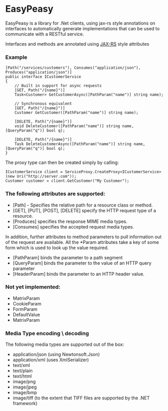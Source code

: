 EasyPeasy
==========

EasyPeasy is a library for .Net clients, using jax-rs style annotations on interfaces to automatically generate implementations
that can be used to communicate with a RESTful service.

Interfaces and methods are annotated using [JAX-RS](http://en.wikipedia.org/wiki/Java_API_for_RESTful_Web_Services) style attributes

### Example

    [Path("/services/customers"), Consumes("application/json"), Produces("application/json")] 
    public interface ICustomerService
    {
        // Built in support for async requests
        [GET, Path("/{name}")]
        Task<Customer> GetCustomerAsync([PathParam("name")] string name);
 
        // Synchronous equivalent
        [GET, Path("/{name}")]
        Customer GetCustomer([PathParam("name")] string name);

        [DELETE, Path("/{name}")]
        void DeleteCustomer([PathParam("name")] string name, [QueryParam("q")] bool q);

        [DELETE, Path("/{name}")]
        Task DeleteCustomerAsync([PathParam("name")] string name, [QueryParam("q")] bool q);
    }

The proxy type can then be created simply by calling:


    ICustomerService client = ServiceProxy.CreateProxy<ICustomerService>(new Uri("http://server.com"));
    Customer customer = client.GetCustomer("My Customer");

### The following attributes are supported:

* [Path] - Specifies the relative path for a resource class or method.
* [GET], [PUT], [POST], [DELETE] specify the HTTP request type of a resource.
* [Produces] specifies the response MIME media types.
* [Consumes] specifies the accepted request media types.

In addition, further attributes to method parameters to pull information out of the request are available.  All the *Param attributes take a key of some form which is used to look up the value required.

* [PathParam] binds the parameter to a path segment
* [QueryParam] binds the parameter to the value of an HTTP query parameter
* [HeaderParam] binds the parameter to an HTTP header value.

### Not yet implemented:

* MatrixParam
* CookieParam
* FormParam
* DefaultValue
* MatrixParam

### Media Type encoding \ decoding

The following media types are supported out of the box:

* application/json (using Newtonsoft.Json)
* application/xml  (uses XmlSerializer)
* text/xml
* text/plain
* text/html
* image/png
* image/jpeg
* image/bmp
* image/tiff (to the extent that TIFF files are supported by the .NET framework)